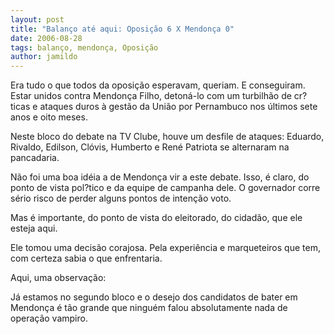 ```yaml
---
layout: post
title: "Balanço até aqui: Oposição 6 X Mendonça 0"
date: 2006-08-28
tags: balanço, mendonça, Oposição
author: jamildo
---
```

Era tudo o que todos da oposi&ccedil;&atilde;o esperavam, queriam. E conseguiram. Estar unidos contra Mendon&ccedil;a Filho, deton&aacute;-lo com um turbilh&atilde;o de cr?ticas e ataques duros &agrave; gest&atilde;o da Uni&atilde;o por Pernambuco nos &uacute;ltimos sete anos e oito meses.

Neste bloco do debate na TV Clube, houve um desfile de ataques: Eduardo, Rivaldo, Edilson, Cl&oacute;vis, Humberto e Ren&eacute; Patriota se alternaram na pancadaria.

N&atilde;o foi uma boa id&eacute;ia a de Mendon&ccedil;a vir a este debate. Isso, &eacute; claro, do ponto de vista pol?tico e da equipe de campanha dele. O governador corre s&eacute;rio risco de perder alguns pontos de inten&ccedil;&atilde;o voto.

Mas &eacute; importante, do ponto de vista do eleitorado, do cidad&atilde;o, que ele esteja aqui.

Ele tomou uma decis&atilde;o corajosa. Pela experi&ecirc;ncia e marqueteiros que tem, com certeza sabia o que enfrentaria.

Aqui, uma observa&ccedil;&atilde;o:

J&aacute; estamos no segundo bloco e o desejo dos candidatos de bater em Mendon&ccedil;a &eacute; t&atilde;o grande que ningu&eacute;m falou absolutamente nada de opera&ccedil;&atilde;o vampiro.